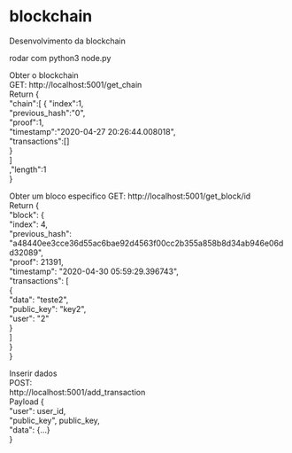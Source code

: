 # blockchain
Desenvolvimento da blockchain

rodar com python3 node.py  


Obter o blockchain  
GET:  http://localhost:5001/get_chain  
Return
{  
	"chain":[	{	"index":1,  
				"previous_hash":"0",  
				"proof":1,  
				"timestamp":"2020-04-27 20:26:44.008018",  
				"transactions":[]  
			}  
		]  
	,"length":1  
}  

Obter um bloco especifico
GET:  http://localhost:5001/get_block/id  
Return
{  
    "block": {  
        "index": 4,  
        "previous_hash": "a48440ee3cce36d55ac6bae92d4563f00cc2b355a858b8d34ab946e06dd32089",  
        "proof": 21391,  
        "timestamp": "2020-04-30 05:59:29.396743",  
        "transactions": [  
            {  
                "data": "teste2",  
                "public_key": "key2",  
                "user": "2"  
            }  
        ]  
    }  
}  


Inserir dados  
POST:  
http://localhost:5001/add_transaction  
Payload
{  
	"user": user_id,  
	"public_key", public_key,  
	"data": {...}  
}  


